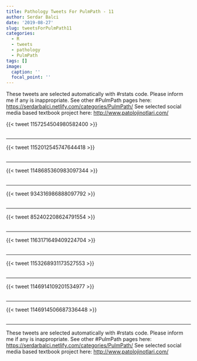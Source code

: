 ```yaml
---
title: Pathology Tweets For PulmPath - 11
author: Serdar Balci
date: '2019-08-27'
slug: tweetsForPulmPath11
categories:
  - R
  - tweets
  - pathology
  - PulmPath
tags: []
image:
  caption: ''
  focal_point: ''
---
```



These tweets are selected automatically with #rstats code. Please inform me if any is inappropriate.
See other #PulmPath pages here: https://serdarbalci.netlify.com/categories/PulmPath/ 
See selected social media based textbook project here: http://www.patolojinotlari.com/

{{< tweet 1157254504980582400 >}}
<br>
<br>
<hr>
{{< tweet 1152012545747644418 >}}
<br>
<br>
<hr>
{{< tweet 1148685360983097344 >}}
<br>
<br>
<hr>
{{< tweet 934316986888097792 >}}
<br>
<br>
<hr>
{{< tweet 852402208624791554 >}}
<br>
<br>
<hr>
{{< tweet 1163171649409224704 >}}
<br>
<br>
<hr>
{{< tweet 1153268931173527553 >}}
<br>
<br>
<hr>
{{< tweet 1146914109201534977 >}}
<br>
<br>
<hr>
{{< tweet 1146914506687336448 >}}
<br>
<br>
<hr>


These tweets are selected automatically with #rstats code. Please inform me if any is inappropriate.
See other #PulmPath pages here: https://serdarbalci.netlify.com/categories/PulmPath/ 
See selected social media based textbook project here: http://www.patolojinotlari.com/

